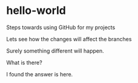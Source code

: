# hello-world
Steps towards using GitHub for my projects

Lets see how the changes will affect the branches

Surely something different will happen.

What is there?

I found the answer is here.
